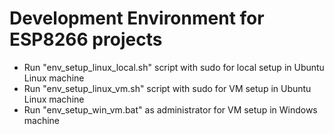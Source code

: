# Development Environment for ESP8266 projects
* Run "env_setup_linux_local.sh" script with sudo for local setup in Ubuntu Linux machine
* Run "env_setup_linux_vm.sh" script with sudo for VM setup in Ubuntu Linux machine
* Run "env_setup_win_vm.bat" as administrator for VM setup in Windows machine

